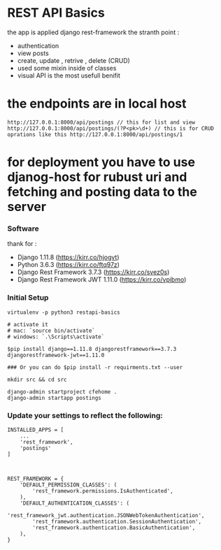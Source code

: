 # REST API Basics

the app is applied django rest-framework
the stranth point :

- authentication
- view posts
- create, update , retrive , delete (CRUD)
- used some mixin inside of classes
- visual API is the most usefull benifit

# the endpoints are in local host

    http://127.0.0.1:8000/api/postings // this for list and view
    http://127.0.0.1:8000/api/postings/(?P<pk>\d+) // this is for CRUD oprations like this http://127.0.0.1:8000/api/postings/1

# for deployment you have to use djanog-host for rubust uri and fetching and posting data to the server

### Software

thank for :

- Django 1.11.8 (https://kirr.co/hjogvt)
- Python 3.6.3 (https://kirr.co/ftq97z)
- Django Rest Framework 3.7.3 (https://kirr.co/svez0s)
- Django Rest Framework JWT 1.11.0 (https://kirr.co/vpibmo)

### Initial Setup

```
virtualenv -p python3 restapi-basics

# activate it
# mac: `source bin/activate`
# windows: `.\Scripts\activate`

$pip install django==1.11.8 djangorestframework==3.7.3 djangorestframework-jwt==1.11.0

### Or you can do $pip install -r requirments.txt --user

mkdir src && cd src

django-admin startproject cfehome .
django-admin startapp postings
```

### Update your settings to reflect the following:

```
INSTALLED_APPS = [
    ...
    'rest_framework',
    'postings'
]



REST_FRAMEWORK = {
    'DEFAULT_PERMISSION_CLASSES': (
        'rest_framework.permissions.IsAuthenticated',
    ),
    'DEFAULT_AUTHENTICATION_CLASSES': (
        'rest_framework_jwt.authentication.JSONWebTokenAuthentication',
        'rest_framework.authentication.SessionAuthentication',
        'rest_framework.authentication.BasicAuthentication',
    ),
}
```
